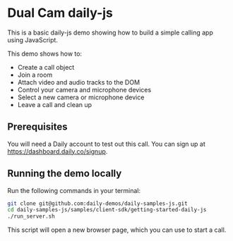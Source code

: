 # Dual Cam daily-js

This is a basic daily-js demo showing how to build a simple calling app using JavaScript.

This demo shows how to:

- Create a call object
- Join a room
- Attach video and audio tracks to the DOM
- Control your camera and microphone devices
- Select a new camera or microphone device
- Leave a call and clean up

## Prerequisites

You will need a Daily account to test out this call. You can sign up at https://dashboard.daily.co/signup.

## Running the demo locally

Run the following commands in your terminal:

```bash
git clone git@github.com:daily-demos/daily-samples-js.git
cd daily-samples-js/samples/client-sdk/getting-started-daily-js
./run_server.sh
```

This script will open a new browser page, which you can use to start a call.
